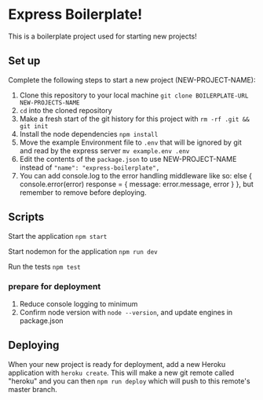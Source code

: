 # Express Boilerplate!

This is a boilerplate project used for starting new projects!

## Set up

Complete the following steps to start a new project (NEW-PROJECT-NAME):

1. Clone this repository to your local machine `git clone BOILERPLATE-URL NEW-PROJECTS-NAME`
2. `cd` into the cloned repository
3. Make a fresh start of the git history for this project with `rm -rf .git && git init`
4. Install the node dependencies `npm install`
5. Move the example Environment file to `.env` that will be ignored by git and read by the express server `mv example.env .env`
6. Edit the contents of the `package.json` to use NEW-PROJECT-NAME instead of `"name": "express-boilerplate",`
7. You can add console.log to the error handling middleware like so: else {
        console.error(error)
        response = { message: error.message, error }
    },  but remember to remove before deploying.

## Scripts

Start the application `npm start`

Start nodemon for the application `npm run dev`

Run the tests `npm test`

### prepare for deployment

1. Reduce console logging to minimum
2. Confirm node version with `node --version`, and update engines in package.json

## Deploying

When your new project is ready for deployment, add a new Heroku application with `heroku create`. This will make a new git remote called "heroku" and you can then `npm run deploy` which will push to this remote's master branch.